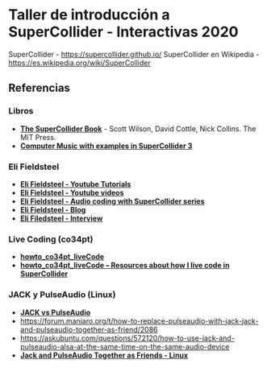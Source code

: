 # Taller de introducción a SuperCollider - Interactivas 2020

SuperCollider -  https://supercollider.github.io/
SuperCollider en Wikipedia - https://es.wikipedia.org/wiki/SuperCollider

## Referencias

### Libros

* [__The SuperCollider Book__](https://mitpress.mit.edu/books/supercollider-book) - Scott Wilson, David Cottle, Nick Collins. The MIT Press. 
* [__Computer Music with examples in SuperCollider 3__](http://rhoadley.net/courses/tech_resources/supercollider/tutorials/cottle/CMSC7105.pdf)

### Eli Fieldsteel

* [__Eli Fieldsteel - Youtube Tutorials__](https://www.youtube.com/playlist?list=PLPYzvS8A_rTaNDweXe6PX4CXSGq4iEWYC)
* [__Eli Fieldsteel - Youtube videos__](https://www.youtube.com/user/elifieldsteel/videos)
* [__Eli Fieldsteel - Audio coding with SuperCollider series__](https://www.youtube.com/watch?v=u4ffYRbfEoY)
* [__Eli Fieldsteel - Blog__](http://www.elifieldsteel.com/supercollider)
* [__Eli Filedsteel - Interview__](http://scinterviews.com/eli-fieldsteel-interview/)

### Live Coding (co34pt)

* [__howto_co34pt_liveCode__](https://theseanco.github.io/howto_co34pt_liveCode/)
* [__howto_co34pt_liveCode – Resources about how I live code in SuperCollider__](https://toplap.org/howto_co34pt_livecode-resources-about-how-i-live-code-in-supercollider/)

### JACK y PulseAudio (Linux)

 * [__JACK vs PulseAudio__](https://jackaudio.org/faq/pulseaudio_and_jack.html)
 * https://forum.manjaro.org/t/how-to-replace-pulseaudio-with-jack-jack-and-pulseaudio-together-as-friend/2086
 * https://askubuntu.com/questions/572120/how-to-use-jack-and-pulseaudio-alsa-at-the-same-time-on-the-same-audio-device
 * [__Jack and PulseAudio Together as Friends - Linux__](https://www.youtube.com/watch?v=6J-RQudJx30)
